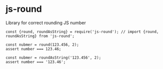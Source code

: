 # js-round
Library for correct rounding JS number

```
const {round, roundAsString} = require('js-round'); // import {round, roundAsString} from 'js-round';

const nubmer = round(123.456, 2);
assert number === 123.46;

const nubmer = roundAsString('123.456', 2);
assert number === '123.46';
```
